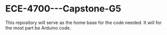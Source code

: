 # ECE-4700---Capstone-G5
This repository will serve as the home base for the code needed. It will for the most part be Arduino code. 
